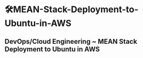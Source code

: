 # 🛠️**MEAN-Stack-Deployment-to-Ubuntu-in-AWS**
## DevOps/Cloud Engineering ~ MEAN Stack Deployment to Ubuntu in AWS

